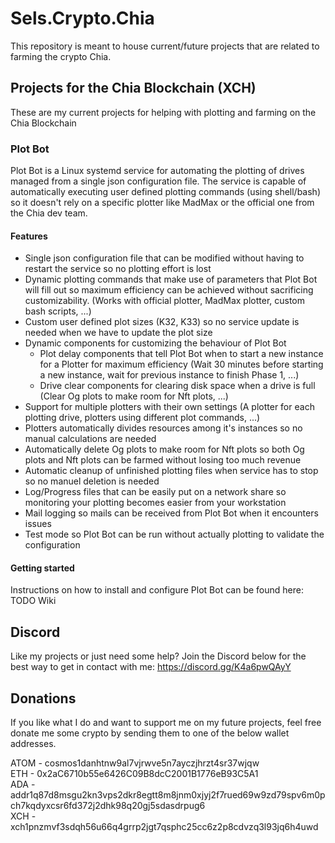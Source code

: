 # Sels.Crypto.Chia
This repository is meant to house current/future projects that are related to farming the crypto Chia.

## Projects for the Chia Blockchain (XCH)
These are my current projects for helping with plotting and farming on the Chia Blockchain

### Plot Bot
Plot Bot is a Linux systemd service for automating the plotting of drives managed from a single json configuration file.
The service is capable of automatically executing user defined plotting commands (using shell/bash) so it doesn't rely on a specific plotter like MadMax or the official one from the Chia dev team.

#### Features
* Single json configuration file that can be modified without having to restart the service so no plotting effort is lost
* Dynamic plotting commands that make use of parameters that Plot Bot will fill out so maximum efficiency can be achieved without sacrificing customizability. (Works with official plotter, MadMax plotter, custom bash scripts, ...)
* Custom user defined plot sizes (K32, K33) so no service update is needed when we have to update the plot size
* Dynamic components for customizing the behaviour of Plot Bot
	* Plot delay components that tell Plot Bot when to start a new instance for a Plotter for maximum efficiency (Wait 30 minutes before starting a new instance, wait for previous instance to finish Phase 1, ...)
	* Drive clear components for clearing disk space when a drive is full (Clear Og plots to make room for Nft plots, ...)
* Support for multiple plotters with their own settings (A plotter for each plotting drive, plotters using different plot commands, ...)
* Plotters automatically divides resources among it's instances so no manual calculations are needed
* Automatically delete Og plots to make room for Nft plots so both Og plots and Nft plots can be farmed without losing too much revenue
* Automatic cleanup of unfinished plotting files when service has to stop so no manuel deletion is needed
* Log/Progress files that can be easily put on a network share so monitoring your plotting becomes easier from your workstation
* Mail logging so mails can be received from Plot Bot when it encounters issues
* Test mode so Plot Bot can be run without actually plotting to validate the configuration

#### Getting started
Instructions on how to install and configure Plot Bot can be found here: TODO Wiki

## Discord
Like my projects or just need some help? Join the Discord below for the best way to get in contact with me:
https://discord.gg/K4a6pwQAyY

## Donations
If you like what I do and want to support me on my future projects, feel free donate me some crypto by sending them to one of the below wallet addresses.

ATOM - cosmos1danhtnw9al7vjrwve5n7ayczjhrzt4sr37wjqw<br/>
ETH - 0x2aC6710b55e6426C09B8dcC2001B1776eB93C5A1<br/>
ADA - addr1q87d8msgu2kn3vps2dkr8egtt8m8jnm0xjyj2f7rued69w9zd79spv6m0pch7kqdyxcsr6fd372j2dhk98q20gj5sdasdrpug6<br/>
XCH - xch1pnzmvf3sdqh56u66q4grrp2jgt7qsphc25cc6z2p8cdvzq3l93jq6h4uwd<br/>
